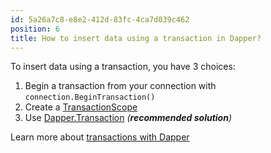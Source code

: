 ```yaml
---
id: 5a26a7c8-e8e2-412d-83fc-4ca7d039c462
position: 6
title: How to insert data using a transaction in Dapper?
---
```


To insert data using a transaction, you have 3 choices:

1. Begin a transaction from your connection with `connection.BeginTransaction()`
2. Create a [TransactionScope](https://learn.microsoft.com/en-us/dotnet/api/system.transactions.transactionscope)
3. Use [Dapper.Transaction](https://dappertutorial.net/dapper-transaction) _(**recommended solution**)_

Learn more about [transactions with Dapper](https://www.learndapper.com/misc/transaction)